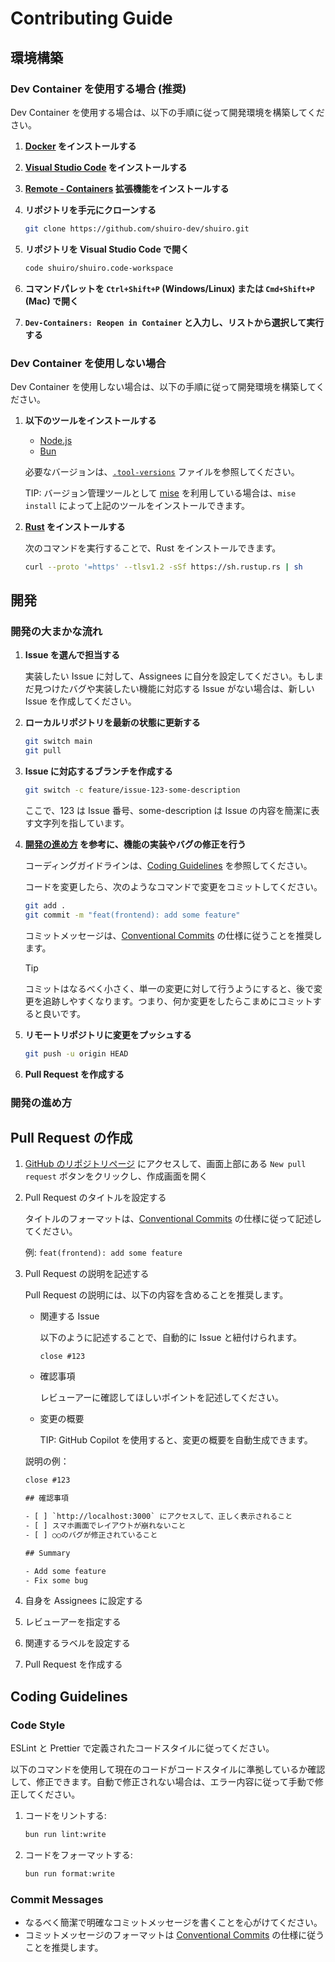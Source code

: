 # Contributing Guide

## 環境構築

### Dev Container を使用する場合 (推奨)

Dev Container を使用する場合は、以下の手順に従って開発環境を構築してください。

1. **[Docker](https://www.docker.com/get-started) をインストールする**

2. **[Visual Studio Code](https://code.visualstudio.com/) をインストールする**

3. **[Remote - Containers](https://marketplace.visualstudio.com/items?itemName=ms-vscode-remote.remote-containers) 拡張機能をインストールする**

4. **リポジトリを手元にクローンする**

   ```sh
   git clone https://github.com/shuiro-dev/shuiro.git
   ```

5. **リポジトリを Visual Studio Code で開く**

   ```sh
   code shuiro/shuiro.code-workspace
   ```

6. **コマンドパレットを `Ctrl+Shift+P` (Windows/Linux) または `Cmd+Shift+P` (Mac) で開く**

7. **`Dev-Containers: Reopen in Container` と入力し、リストから選択して実行する**

### Dev Container を使用しない場合

Dev Container を使用しない場合は、以下の手順に従って開発環境を構築してください。

1. **以下のツールをインストールする**

   - [Node.js](https://nodejs.org/)
   - [Bun](https://bun.sh/)

   必要なバージョンは、[`.tool-versions`](./.tool-versions) ファイルを参照してください。

   TIP: バージョン管理ツールとして [mise](https://mise.jdx.dev/) を利用している場合は、`mise install` によって上記のツールをインストールできます。

2. **[Rust](https://www.rust-lang.org/) をインストールする**

   次のコマンドを実行することで、Rust をインストールできます。

   ```sh
   curl --proto '=https' --tlsv1.2 -sSf https://sh.rustup.rs | sh
   ```

## 開発

### 開発の大まかな流れ

1. **Issue を選んで担当する**

   実装したい Issue に対して、Assignees に自分を設定してください。もしまだ見つけたバグや実装したい機能に対応する Issue がない場合は、新しい Issue を作成してください。

2. **ローカルリポジトリを最新の状態に更新する**

   ```sh
   git switch main
   git pull
   ```

3. **Issue に対応するブランチを作成する**

   ```sh
   git switch -c feature/issue-123-some-description
   ```

   ここで、123 は Issue 番号、some-description は Issue の内容を簡潔に表す文字列を指しています。

4. **[開発の進め方](#開発の進め方) を参考に、機能の実装やバグの修正を行う**

   コーディングガイドラインは、[Coding Guidelines](#coding-guidelines) を参照してください。

   コードを変更したら、次のようなコマンドで変更をコミットしてください。

   ```sh
   git add .
   git commit -m "feat(frontend): add some feature"
   ```

   コミットメッセージは、[Conventional Commits](https://www.conventionalcommits.org/en/v1.0.0/) の仕様に従うことを推奨します。

   > [!tip]
   > コミットはなるべく小さく、単一の変更に対して行うようにすると、後で変更を追跡しやすくなります。つまり、何か変更をしたらこまめにコミットすると良いです。

5. **リモートリポジトリに変更をプッシュする**

   ```sh
   git push -u origin HEAD
   ```

6. **Pull Request を作成する**

### 開発の進め方

## Pull Request の作成

1.  [GitHub のリポジトリページ](https://github.com/shuiro-dev/shuiro/pulls) にアクセスして、画面上部にある `New pull request` ボタンをクリックし、作成画面を開く

2.  Pull Request のタイトルを設定する

    タイトルのフォーマットは、[Conventional Commits](https://www.conventionalcommits.org/en/v1.0.0/) の仕様に従って記述してください。

    例: `feat(frontend): add some feature`

3.  Pull Request の説明を記述する

    Pull Request の説明には、以下の内容を含めることを推奨します。

    - 関連する Issue

      以下のように記述することで、自動的に Issue と紐付けられます。

      ```
      close #123
      ```

    - 確認事項

      レビューアーに確認してほしいポイントを記述してください。

    - 変更の概要

      TIP: GitHub Copilot を使用すると、変更の概要を自動生成できます。

    説明の例：

    ```txt
    close #123

    ## 確認事項

    - [ ] `http://localhost:3000` にアクセスして、正しく表示されること
    - [ ] スマホ画面でレイアウトが崩れないこと
    - [ ] ○○のバグが修正されていること

    ## Summary

    - Add some feature
    - Fix some bug
    ```

4.  自身を Assignees に設定する
5.  レビューアーを指定する
6.  関連するラベルを設定する

7.  Pull Request を作成する

## Coding Guidelines

### Code Style

ESLint と Prettier で定義されたコードスタイルに従ってください。

以下のコマンドを使用して現在のコードがコードスタイルに準拠しているか確認して、修正できます。自動で修正されない場合は、エラー内容に従って手動で修正してください。

1. コードをリントする:

   ```sh
   bun run lint:write
   ```

2. コードをフォーマットする:

   ```sh
   bun run format:write
   ```

### Commit Messages

- なるべく簡潔で明確なコミットメッセージを書くことを心がけてください。
- コミットメッセージのフォーマットは [Conventional Commits](https://www.conventionalcommits.org/en/v1.0.0/) の仕様に従うことを推奨します。
